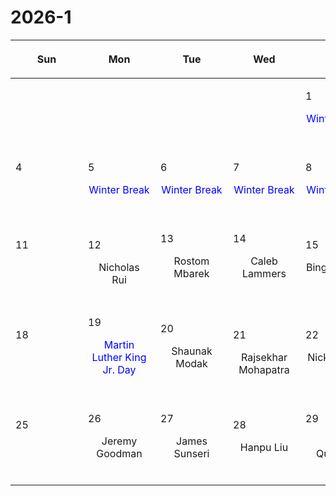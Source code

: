 # 2026-1

|<div style='max-width:100px;width:100px'><p>Sun</p></div>|<div style='max-width:100px;width:100px'><p>Mon</p></div>|<div style='max-width:100px;width:100px'><p>Tue</p></div>|<div style='max-width:100px;width:100px'><p>Wed</p></div>|<div style='max-width:100px;width:100px'><p>Thu</p></div>|<div style='max-width:100px;width:100px'><p>Fri</p></div>|<div style='max-width:100px;width:100px'><p>Sat</p></div>|
|:-:|:-:|:-:|:-:|:-:|:-:|:-:|
|<p><br/><br/></p> |<p><br/><br/></p> |<p><br/><br/></p> |<p><br/><br/></p> |<p align='left'>1</p><p><span style='color:blue'>Winter Break</span><br/><br/></p>|<p align='left'>2</p><p><span style='color:blue'>Winter Break</span><br/><br/></p>|<p align='left'>3</p><p><br/><br/></p>|
|<p align='left'>4</p><p><br/><br/></p>|<p align='left'>5</p><p><span style='color:blue'>Winter Break</span><br/><br/></p>|<p align='left'>6</p><p><span style='color:blue'>Winter Break</span><br/><br/></p>|<p align='left'>7</p><p><span style='color:blue'>Winter Break</span><br/><br/></p>|<p align='left'>8</p><p><span style='color:blue'>Winter Break</span><br/><br/></p>|<p align='left'>9</p><p><span style='color:blue'>Winter Break</span><br/><br/></p>|<p align='left'>10</p><p><br/><br/></p>|
|<p align='left'>11</p><p><br/><br/></p>|<p align='left'>12</p><p>Nicholas<br/> Rui</p>|<p align='left'>13</p><p>Rostom Mbarek<br/><br/></p>|<p align='left'>14</p><p>Caleb Lammers<br/><br/></p>|<p align='left'>15</p><p>Bingjie Wang<br/><br/></p>|<p align='left'>16</p><p>Zack Gelles<br/><br/></p>|<p align='left'>17</p><p><br/><br/></p>|
|<p align='left'>18</p><p><br/><br/></p>|<p align='left'>19</p><p><span style='color:blue'>Martin Luther King Jr. Day</span><br/><br/></p>|<p align='left'>20</p><p>Shaunak Modak<br/><br/></p>|<p align='left'>21</p><p>Rajsekhar<br/> Mohapatra</p>|<p align='left'>22</p><p>Nick Loudas<br/><br/></p>|<p align='left'>23</p><p>Michael Strauss<br/><br/></p>|<p align='left'>24</p><p><br/><br/></p>|
|<p align='left'>25</p><p><br/><br/></p>|<p align='left'>26</p><p>Jeremy Goodman<br/><br/></p>|<p align='left'>27</p><p>James Sunseri<br/><br/></p>|<p align='left'>28</p><p>Hanpu Liu<br/><br/></p>|<p align='left'>29</p><p>Eliot Quataert<br/><br/></p>|<p align='left'>30</p><p>David Setton<br/><br/></p>|<p align='left'>31</p><p><br/><br/></p>|
